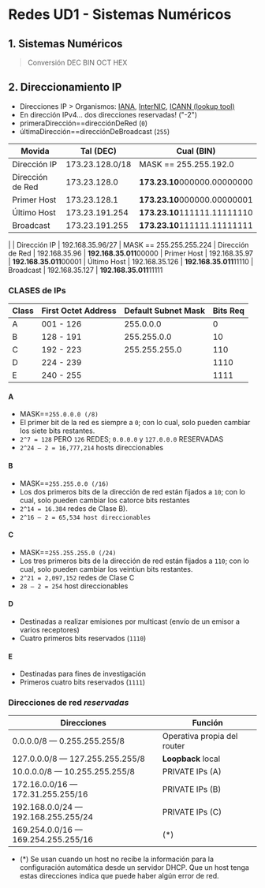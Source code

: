 # Redes UD1 - Sistemas Numéricos

## 1. Sistemas Numéricos

> Conversión DEC BIN OCT HEX

<!-- > Awful explanation, lucky me [I actually learnt with David Bombal](ENLACE_A_ASIR+) -->

## 2. Direccionamiento IP

- Direcciones IP > Organismos: [IANA](http://www.iana.org/), [InterNIC](https://www.internic.net/), [ICANN (lookup tool)](https://lookup.icann.org/en)
- En dirección IPv4... dos direcciones reservadas! ("-2")
- primeraDirección==direcciónDeRed (`0`)
- últimaDirección==direcciónDeBroadcast (`255`)

| Movida           | Tal (DEC)        | Cual (BIN) |
| ---              | ---              | ---        |
| Dirección IP     | 173.23.128.0/18  | MASK == 255.255.192.0
| Dirección de Red | 173.23.128.0     | **173.23.10**000000.00000000
| Primer Host      | 173.23.128.1     | **173.23.10**000000.00000001
| Último Host      | 173.23.191.254   | **173.23.10**111111.11111110
| Broadcast        | 173.23.191.255   | **173.23.10**111111.11111111
| 
| Dirección IP     | 192.168.35.96/27 | MASK == 255.255.255.224
| Dirección de Red | 192.168.35.96    | **192.168.35.011**00000
| Primer Host      | 192.168.35.97    | **192.168.35.011**00001
| Último Host      | 192.168.35.126   | **192.168.35.011**11110
| Broadcast        | 192.168.35.127   | **192.168.35.011**11111

### CLASES de IPs

| Class | First Octet Address | Default Subnet Mask | Bits Req 
| ---   | ---                 | ---                 | ---      
| A     | 001 - 126           | 255.0.0.0           | 0        
| B     | 128 - 191           | 255.255.0.0         | 10       
| C     | 192 - 223           | 255.255.255.0       | 110      
| D     | 224 - 239           |                     | 1110     
| E     | 240 - 255           |                     | 1111     

#### A
- MASK==`255.0.0.0 (/8)`
- El primer bit de la red es siempre a `0`; con lo cual, solo pueden cambiar los siete bits restantes.
- `2^7 = 128` PERO `126` REDES; `0.0.0.0` y `127.0.0.0` RESERVADAS
- `2^24 – 2 = 16,777,214` hosts direccionables

#### B 
- MASK==`255.255.0.0 (/16)`
- Los dos primeros bits de la dirección de red están fijados a `10`; con lo cual, solo pueden cambiar los catorce bits restantes
- `2^14 = 16.384` redes de Clase B).
- `2^16 – 2 = 65,534 host direccionables`

#### C
- MASK==`255.255.255.0 (/24)`
- Los tres primeros bits de la dirección de red están fijados a `110`; con lo cual, solo 
pueden cambiar los veintiun bits restantes.
- `2^21 = 2,097,152` redes de Clase C
- `28 – 2 = 254` host direccionables

#### D
- Destinadas a realizar emisiones por multicast (envío de un emisor a varios receptores)
- Cuatro primeros bits reservados (`1110`)

#### E
- Destinadas para fines de investigación
- Primeros cuatro bits reservados (`1111`)

### Direcciones de red *reservadas*

| Direcciones                         | Función |
| ---                                 | ---     |
| 0.0.0.0/8 — 0.255.255.255/8         | Operativa propia del router
| 127.0.0.0/8 — 127.255.255.255/8     | **Loopback** local
| 10.0.0.0/8 — 10.255.255.255/8       | PRIVATE IPs (A)
| 172.16.0.0/16 — 172.31.255.255/16   | PRIVATE IPs (B)
| 192.168.0.0/24 — 192.168.255.255/24 | PRIVATE IPs (C) <!--WEIRD!!!!-->
| 169.254.0.0/16 — 169.254.255.255/16 | (*)


- (*) Se usan cuando un host no recibe la información para la configuración automática desde un servidor DHCP. Que un host tenga estas direcciones indica que puede haber algún error de red.

<!--127.0.0.0 a 127.255.255.255, etc. NOTICE mask!!-->